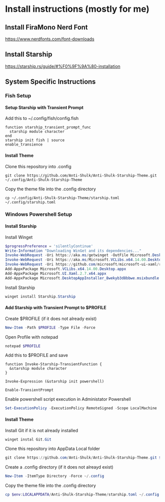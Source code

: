 # Install instructions (mostly for me)
## Install FiraMono Nerd Font
https://www.nerdfonts.com/font-downloads
## Install Starship
https://starship.rs/guide/#%F0%9F%9A%80-installation
## System Specific Instructions
### Fish Setup
#### Setup Starship with Transient Prompt
Add this to ~/.config/fish/config.fish
```fish
function starship_transient_prompt_func
  starship module character
end
starship init fish | source
enable_transience
```
#### Install Theme
Clone this repository into .config
```fish
git clone https://github.com/Anti-Shulk/Anti-Shulk-Starship-Theme.git ~/.config/Anti-Shulk-Starship-Theme
```
Copy the theme file into the .config directory
```fish
cp ~/.config/Anti-Shulk-Starship-Theme/starship.toml ~/.config/starship.toml
```
### Windows Powershell Setup
#### Install Starship
Install Winget
```powershell
$progressPreference = 'silentlyContinue'
Write-Information "Downloading WinGet and its dependencies..."
Invoke-WebRequest -Uri https://aka.ms/getwinget -OutFile Microsoft.DesktopAppInstaller_8wekyb3d8bbwe.msixbundle
Invoke-WebRequest -Uri https://aka.ms/Microsoft.VCLibs.x64.14.00.Desktop.appx -OutFile Microsoft.VCLibs.x64.14.00.Desktop.appx
Invoke-WebRequest -Uri https://github.com/microsoft/microsoft-ui-xaml/releases/download/v2.7.3/Microsoft.UI.Xaml.2.7.x64.appx -OutFile Microsoft.UI.Xaml.2.7.x64.appx
Add-AppxPackage Microsoft.VCLibs.x64.14.00.Desktop.appx
Add-AppxPackage Microsoft.UI.Xaml.2.7.x64.appx
Add-AppxPackage Microsoft.DesktopAppInstaller_8wekyb3d8bbwe.msixbundle
```
Install Starship
```powershell
winget install Starship.Starship
```
#### Add Starship with Transient Prompt to $PROFILE
Create $PROFILE (if it does not already exist)
```powershell
New-Item -Path $PROFILE -Type File -Force
```

Open Profile with notepad
```powershell
notepad $PROFILE
```
Add this to $PROFILE and save
```
function Invoke-Starship-TransientFunction {
  &starship module character
}

Invoke-Expression (&starship init powershell)

Enable-TransientPrompt
```
Enable powershell script execution in Administator Powershell
```powershell
Set-ExecutionPolicy -ExecutionPolicy RemoteSigned -Scope LocalMachine
```
#### Install Theme
Install Git if it is not already installed
```powershell
winget instal Git.Git
```
Clone this repository into AppData Local folder
```powershell
git clone https://github.com/Anti-Shulk/Anti-Shulk-Starship-Theme.git $env:LOCALAPPDATA/Anti-Shulk-Starship-Theme
```
Create a .config directory (if it does not alreayd exist)
```powershell
New-Item -ItemType Directory -Force ~/.config
```
Copy the theme file into the .config directory
```powershell
cp $env:LOCALAPPDATA/Anti-Shulk-Starship-Theme/starship.toml ~/.config
```
